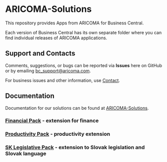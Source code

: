 # ARICOMA-Solutions

This repository provides Apps from ARICOMA for Business Central.

Each version of Business Central has its own separate folder where you can find individual releases of ARICOMA applications.

## Support and Contacts

Comments, suggestions, or bugs can be reported via **Issues** here on GitHub or by emailing [bc_support@aricoma.com](mailto:bc_support@aricoma.com).  

For business issues and other information, use [Contact](https://www.aricoma.com/cs/co-delame/podnikove-aplikace/informacni-systemy-microsoft/erp-pro-stredni-a-mensi-firmy#contact).

## Documentation

Documentation for our solutions can be found at [ARICOMA-Solutions](https://www.aricoma.com/docs/cs-cz/dynamics365/business-central/Solutions/solutions.html).

### [Financial Pack](https://www.aricoma.com/docs/cs-cz/dynamics365/business-central/FinancialPack/finance-pack.html) - extension for finance
 
### [Productivity Pack](https://www.aricoma.com/docs/cs-cz/dynamics365/business-central/ProductivityPack/productivity-pack.html) - productivity extension  

### [SK Legislative Pack](https://www.aricoma.com/docs/cs-cz/dynamics365/business-central/SK/sk-legislative-pack.html) - extension to Slovak legislation and Slovak language  
